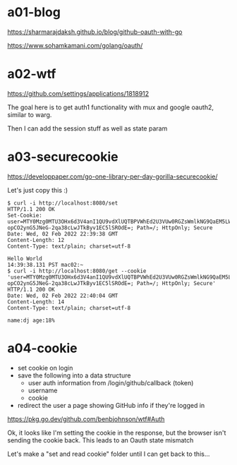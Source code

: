 # a01-blog

https://sharmarajdaksh.github.io/blog/github-oauth-with-go

https://www.sohamkamani.com/golang/oauth/

# a02-wtf

https://github.com/settings/applications/1818912

The goal here is to get auth1 functionality with mux and google oauth2, similar to warg.

Then I can add the session stuff as well as state param

# a03-securecookie

https://developpaper.com/go-one-library-per-day-gorilla-securecookie/

Let's just copy this :)

```
$ curl -i http://localhost:8080/set
HTTP/1.1 200 OK
Set-Cookie: user=MTY0Mzg0MTU3OHx6d3V4anI1QU9vdXlUQTBPVWhEd2U3VUw0RGZsWmlkNG9QaEM5LWEtWEVoa0NzYWJ5c0o4ZFhHVklvMUFGNXVqQkdQV0IyQlhHV05DT0xaY2dpZz18PI_0-opCO2ynG5JNeG-2qa38cLwJTkByv1EC5lSROdE=; Path=/; HttpOnly; Secure
Date: Wed, 02 Feb 2022 22:39:38 GMT
Content-Length: 12
Content-Type: text/plain; charset=utf-8

Hello World
14:39:38.131 PST mac02:~
$ curl -i http://localhost:8080/get --cookie 'user=MTY0Mzg0MTU3OHx6d3V4anI1QU9vdXlUQTBPVWhEd2U3VUw0RGZsWmlkNG9QaEM5LWEtWEVoa0NzYWJ5c0o4ZFhHVklvMUFGNXVqQkdQV0IyQlhHV05DT0xaY2dpZz18PI_0-opCO2ynG5JNeG-2qa38cLwJTkByv1EC5lSROdE=; Path=/; HttpOnly; Secure'
HTTP/1.1 200 OK
Date: Wed, 02 Feb 2022 22:40:04 GMT
Content-Length: 14
Content-Type: text/plain; charset=utf-8

name:dj age:18%
```

# a04-cookie

- set cookie on login
- save the following into a data structure
  - user auth information from /login/github/callback (token)
  - username
  - cookie
- redirect the user a page showing GitHub info if they're logged in

https://pkg.go.dev/github.com/benbjohnson/wtf#Auth

Ok, it looks like I'm setting the cookie in the response, but the browser isn't sending the cookie back. This leads to an Oauth state mismatch

Let's make a "set and read cookie" folder until I can get back to this...
